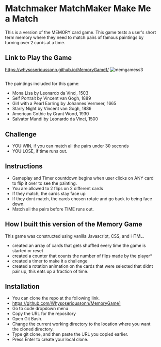 # Matchmaker MatchMaker Make Me a Match

This is a version of the MEMORY card game. This game tests a user's short term memory where they need to match pairs of famous paintings by turning over 2 cards at a time.
## Link to Play the Game
https://whysoserioussonn.github.io/MemoryGame1/
![memgamess3](https://user-images.githubusercontent.com/110546643/191077531-8bb4425d-eb59-4464-908e-36ba9312792f.JPG)


##
The paintings included for this game:
* Mona Lisa by Leonardo da Vinci, 1503
* Self Portrait by Vincent van Gogh, 1889 
* Girl with a Pearl Earring by Johannes Vermeer, 1665
* Starry Night by Vincent van Gogh, 1889
* American Gothic by Grant Wood, 1930
* Salvator Mundi by Leonardo da Vinci, 1500

## Challenge
* YOU WIN, if you can match all the pairs under 30 seconds
* YOU LOSE, if time runs out.

## Instructions
* Gameplay and Timer countdown begins when user clicks on ANY card to flip it over to see the painting.
* You are allowed to 2 flips on 2 different cards
* If they match, the cards stay face up
* If they dont match, the cards chosen rotate and go back to being face down.
* Match all the pairs before TIME runs out. 

## How I built this version of the Memory Game
This game was constructed using vanilla Javascript, CSS, and HTML.

* created an array of cards that gets shuffled every time the game is started or reset
* created a counter that counts the number of flips made by the player*
* created a timer to make it a challenge
* created a rotation animation on the cards that were selected that didnt pair up, this eats up a fraction of time. 


## Installation
* You can clone the repo at the following link.
* https://github.com/Whysoserioussonn/MemoryGame1
* Go to code dropdown menu
* Copy the URL for the repository
* Open Git Bash.
* Change the current working directory to the location where you want the cloned directory.
* Type git clone, and then paste the URL you copied earlier.
* Press Enter to create your local clone.
